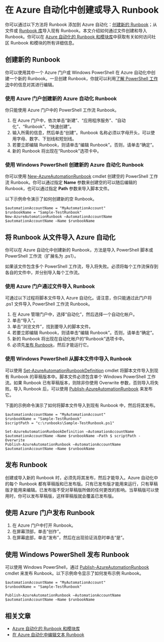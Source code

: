 <properties 
	pageTitle="在 Azure 自动化中创建或导入 Runbook"
	description="本文介绍了如何在 Azure 自动化中创建新的 Runbook，或如何从文件中导入 Runbook。"
	services="automation"
	documentationCenter=""
	authors="bwren"
	manager="stevenka"
	editor="tysonn" />
<tags 
	ms.service="automation"
	ms.date="02/09/2016"
	wacn.date="03/22/2016" />

# 在 Azure 自动化中创建或导入 Runbook

你可以通过以下方法将 Runbook 添加到 Azure 自动化：[创建新的 Runbook](#creating-a-new-runbook)；从文件或 [Runbook 库](/documentation/articles/automation-runbook-gallery)导入现有 Runbook。本文介绍如何通过文件创建和导入 Runbook。你可以在 [Azure 自动化的 Runbook 和模块库](/documentation/articles/automation-runbook-gallery)中获取有关如何访问社区 Runbook 和模块的所有详细信息。

## 创建新的 Runbook

你可以使用其中一个 Azure 门户或 Windows PowerShell 在 Azure 自动化中创建一个新的 Runbook。一旦创建 Runbook，你就可以利用[了解 PowerShell 工作流](/documentation/articles/automation-powershell-workflow)中的信息对其进行编辑。

### 使用 Azure 门户创建新的 Azure 自动化 Runbook

你只能使用 Azure 门户中的 PowerShell 工作流 Runbook。

1. 在 Azure 门户中，依次单击“新建”、“应用程序服务”、“自动化”、“Runbook”、“快速创建”。
2. 输入所需的信息，然后单击“创建”。Runbook 名称必须以字母开头，可以使用字母、数字、下划线和短划线。
3. 若要立即编辑 Runbook，则请单击“编辑 Runbook”。否则，请单击“确定”。
4. 新的 Runbook 将出现在“Runbook”选项卡中。

### 使用 Windows PowerShell 创建新的 Azure 自动化 Runbook

你可以使用 [New-AzureAutomationRunbook](https://msdn.microsoft.com/zh-cn/library/dn690272.aspx) cmdlet 创建空的 PowerShell 工作流 Runbook。你可以通过指定 **Name** 参数来创建空的可以随后编辑的 Runbook，也可以通过指定 **Path** 参数来导入脚本文件。

以下示例命令演示了如何创建新的空 Runbook。

    $automationAccountName = "MyAutomationAccount"
    $runbookName = "Sample-TestRunbook"
    New-AzureAutomationRunbook –AutomationAccountName $automationAccountName –Name $runbookName 

## 将 Runbook 从文件导入 Azure 自动化

你可以在 Azure 自动化中创建新的 Runbook，方法是导入 PowerShell 脚本或 PowerShell 工作流（扩展名为 .ps1）。

如果该文件包含多个 PowerShell 工作流，导入将失败。必须将每个工作流保存到各自的文件中，并分别导入每个工作流。

### 使用 Azure 门户通过文件导入 Runbook
可通过以下过程将脚本文件导入 Azure 自动化。请注意，你只能通过此门户将 .ps1 文件导入 PowerShell 工作流 Runbook。

1. 在 Azure 管理门户中，选择“自动化”，然后选择一个自动化帐户。
2. 单击“导入”。
3. 单击“浏览文件”，找到要导入的脚本文件。
4. 若要立即编辑 Runbook，则请单击“编辑 Runbook”。否则，请单击“确定”。
5. 新的 Runbook 将出现在自动化帐户的“Runbook”选项卡中。
6. 必须先[发布 Runbook](#publishing-a-runbook)，然后才能运行它。



### 使用 Windows PowerShell 从脚本文件中导入 Runbook

可以使用 [Set-AzureAutomationRunbookDefinition](https://msdn.microsoft.com/zh-cn/library/dn690267.aspx) cmdlet 将脚本文件导入到现有 Runbook 的草稿版本中。脚本文件必须包含单个 Windows PowerShell 工作流。如果 Runbook 已有草稿版本，则除非你使用 Overwrite 参数，否则导入将失败。导入 Runbook 后，可以使用 [Publish-AzureAutomationRunbook](https://msdn.microsoft.com/zh-cn/library/dn690266.aspx) 来发布它。

下面的示例命令演示了如何将脚本文件导入到现有 Runbook 中，然后将其发布。

    $automationAccountName = "MyAutomationAccount"
    $runbookName = "Sample-TestRunbook"
    $scriptPath = "c:\runbooks\Sample-TestRunbook.ps1"

    Set-AzureAutomationRunbookDefinition –AutomationAccountName $automationAccountName –Name $runbookName –Path $ scriptPath -Overwrite
    Publish-AzureAutomationRunbook –AutomationAccountName $automationAccountName –Name $runbookName


## 发布 Runbook

创建或导入新的 Runbook 时，必须先将其发布，然后才能导入。Azure 自动化中的每个 Runbook 都有草稿版和已发布版。只有已发布版才能用来运行，只有草稿版才能用来编辑。已发布版不受对草稿版所做的任何更改的影响。当草稿版可以使用时，你可以发布草稿版，这样草稿版就会覆盖已发布版。

## 使用 Azure 门户发布 Runbook

1. 在 Azure 门户中打开 Runbook。
1. 在屏幕顶部，单击“创作”。
1. 在屏幕底部，单击“发布”，然后在出现验证消息时单击“是”。



## 使用 Windows PowerShell 发布 Runbook

可以使用 Windows PowerShell，通过 [Publish-AzureAutomationRunbook](https://msdn.microsoft.com/zh-cn/library/dn690266.aspx) cmdlet 来发布 Runbook。以下示例命令显示了如何发布示例 Runbook。

	$automationAccountName = "MyAutomationAccount"
	$runbookName = "Sample-TestRunbook"
	
	Publish-AzureAutomationRunbook –AutomationAccountName $automationAccountName –Name $runbookName



## 相关文章

- [Azure 自动化的 Runbook 和模块库](/documentation/articles/automation-runbook-gallery)
- [在 Azure 自动化中编辑文本 Runbook](/documentation/articles/automation-edit-textual-runbook)

<!---HONumber=Mooncake_0307_2016-->